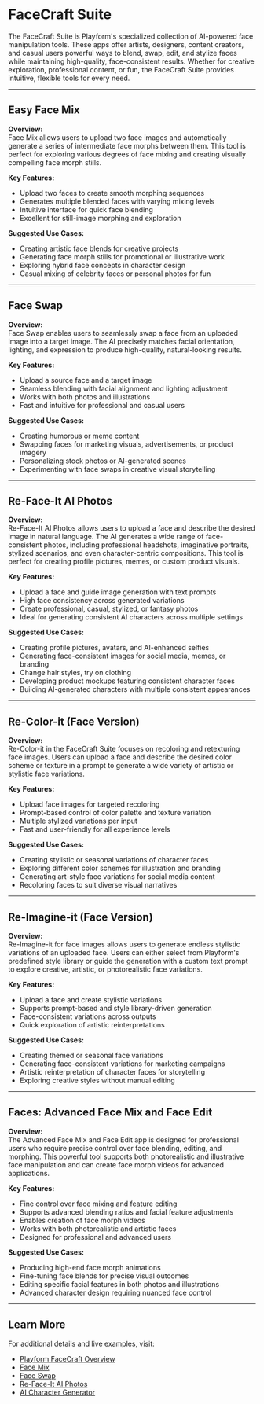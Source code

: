 # FaceCraft Suite

The FaceCraft Suite is Playform's specialized collection of AI-powered face manipulation tools. These apps offer artists, designers, content creators, and casual users powerful ways to blend, swap, edit, and stylize faces while maintaining high-quality, face-consistent results. Whether for creative exploration, professional content, or fun, the FaceCraft Suite provides intuitive, flexible tools for every need.

---

## Easy Face Mix

**Overview:**  
Face Mix allows users to upload two face images and automatically generate a series of intermediate face morphs between them. This tool is perfect for exploring various degrees of face mixing and creating visually compelling face morph stills.

**Key Features:**
- Upload two faces to create smooth morphing sequences
- Generates multiple blended faces with varying mixing levels
- Intuitive interface for quick face blending
- Excellent for still-image morphing and exploration

**Suggested Use Cases:**
- Creating artistic face blends for creative projects
- Generating face morph stills for promotional or illustrative work
- Exploring hybrid face concepts in character design
- Casual mixing of celebrity faces or personal photos for fun

---

## Face Swap

**Overview:**  
Face Swap enables users to seamlessly swap a face from an uploaded image into a target image. The AI precisely matches facial orientation, lighting, and expression to produce high-quality, natural-looking results.

**Key Features:**
- Upload a source face and a target image
- Seamless blending with facial alignment and lighting adjustment
- Works with both photos and illustrations
- Fast and intuitive for professional and casual users

**Suggested Use Cases:**
- Creating humorous or meme content
- Swapping faces for marketing visuals, advertisements, or product imagery
- Personalizing stock photos or AI-generated scenes
- Experimenting with face swaps in creative visual storytelling

---

## Re-Face-It AI Photos

**Overview:**  
Re-Face-It AI Photos allows users to upload a face and describe the desired image in natural language. The AI generates a wide range of face-consistent photos, including professional headshots, imaginative portraits, stylized scenarios, and even character-centric compositions. This tool is perfect for creating profile pictures, memes, or custom product visuals.

**Key Features:**
- Upload a face and guide image generation with text prompts
- High face consistency across generated variations
- Create professional, casual, stylized, or fantasy photos
- Ideal for generating consistent AI characters across multiple settings

**Suggested Use Cases:**
- Creating profile pictures, avatars, and AI-enhanced selfies
- Generating face-consistent images for social media, memes, or branding
- Change hair styles, try on clothing
- Developing product mockups featuring consistent character faces
- Building AI-generated characters with multiple consistent appearances

---

## Re-Color-it (Face Version)

**Overview:**  
Re-Color-it in the FaceCraft Suite focuses on recoloring and retexturing face images. Users can upload a face and describe the desired color scheme or texture in a prompt to generate a wide variety of artistic or stylistic face variations.

**Key Features:**
- Upload face images for targeted recoloring
- Prompt-based control of color palette and texture variation
- Multiple stylized variations per input
- Fast and user-friendly for all experience levels

**Suggested Use Cases:**
- Creating stylistic or seasonal variations of character faces
- Exploring different color schemes for illustration and branding
- Generating art-style face variations for social media content
- Recoloring faces to suit diverse visual narratives

---

## Re-Imagine-it (Face Version)

**Overview:**  
Re-Imagine-it for face images allows users to generate endless stylistic variations of an uploaded face. Users can either select from Playform's predefined style library or guide the generation with a custom text prompt to explore creative, artistic, or photorealistic face variations.

**Key Features:**
- Upload a face and create stylistic variations
- Supports prompt-based and style library-driven generation
- Face-consistent variations across outputs
- Quick exploration of artistic reinterpretations

**Suggested Use Cases:**
- Creating themed or seasonal face variations
- Generating face-consistent variations for marketing campaigns
- Artistic reinterpretation of character faces for storytelling
- Exploring creative styles without manual editing

---

## Faces: Advanced Face Mix and Face Edit

**Overview:**  
The Advanced Face Mix and Face Edit app is designed for professional users who require precise control over face blending, editing, and morphing. This powerful tool supports both photorealistic and illustrative face manipulation and can create face morph videos for advanced applications.

**Key Features:**
- Fine control over face mixing and feature editing
- Supports advanced blending ratios and facial feature adjustments
- Enables creation of face morph videos
- Works with both photorealistic and artistic faces
- Designed for professional and advanced users

**Suggested Use Cases:**
- Producing high-end face morph animations
- Fine-tuning face blends for precise visual outcomes
- Editing specific facial features in both photos and illustrations
- Advanced character design requiring nuanced face control

---

## Learn More

For additional details and live examples, visit:
- [Playform FaceCraft Overview](https://www.playform.io/face-craft)
- [Face Mix](https://www.playform.io/facemix)
- [Face Swap](https://www.playform.io/face-swap)
- [Re-Face-It AI Photos](https://www.playform.io/refaceit)
- [AI Character Generator](https://www.playform.io/ai-character-generator)
